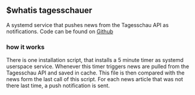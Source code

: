 ## $whatis tagesschauer

A systemd service that pushes news from the Tagesschau API as notifications.
Code can be found on [Github](https://github.com/iaquobe/tagesschau)

### how it works
There is one installation script, that installs a 5 minute timer as systemd
userspace service.
Whenever this timer triggers news are pulled from the Tagesschau API and saved in cache. 
This file is then compared with the news form the last call of this script.
For each news article that was not there last time, a push notification is sent.
